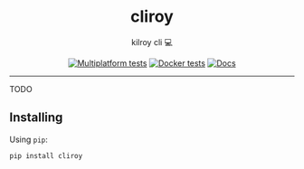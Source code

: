 <h1 align="center">cliroy</h1>

<div align="center">

kilroy cli 💻

[![Multiplatform tests](https://github.com/kilroybot/cliroy/actions/workflows/test-multiplatform.yml/badge.svg)](https://github.com/kilroybot/cliroy/actions/workflows/test-multiplatform.yml)
[![Docker tests](https://github.com/kilroybot/cliroy/actions/workflows/test-docker.yml/badge.svg)](https://github.com/kilroybot/cliroy/actions/workflows/test-docker.yml)
[![Docs](https://github.com/kilroybot/cliroy/actions/workflows/docs.yml/badge.svg)](https://github.com/kilroybot/cliroy/actions/workflows/docs.yml)

</div>

---

TODO

## Installing

Using `pip`:

```sh
pip install cliroy
```
